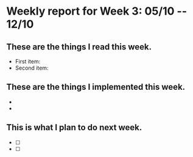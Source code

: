 # Weekly report for Week 3: 05/10 -- 12/10
## These are the things I read this week.
- First item: 
- Second item: 
## These are the things I implemented this week.
- 
- 
## This is what I plan to do next week.
- [ ] 
- [ ] 